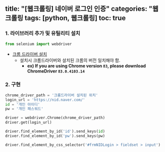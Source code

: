 title: "[웹크롤링] 네이버 로그인 인증"
categories: "웹크롤링
tags: [python, 웹크롤링]
toc: true
---


### 1. 라이브러리 추가 및 유틸리티 설치

```python
from selenium import webdriver
```

- [크롬 드라이버 설치](https://chromedriver.chromium.org/downloads)
  - 설치시 크롬드라이버와 설치된 크롬의 버전 일치해야 함.
    - **ex) If you are using Chrome version `83`, please download ChromeDriver `83.0.4103.14`**



### 2. 구현

```python
chrome_driver_path = '크롬드라이버 설치된 위치'
login_url = 'https://nid.naver.com/'
id = '개인 아이디'
pw = '개인 패스워드'

driver = webdriver.Chrome(chrome_driver_path)
driver.get(login_url)

driver.find_element_by_id('id').send_keys(id)
driver.find_element_by_id('pw').send_keys(pw)

driver.find_element_by_css_selector('#frmNIDLogin > fieldset > input').click()
```

